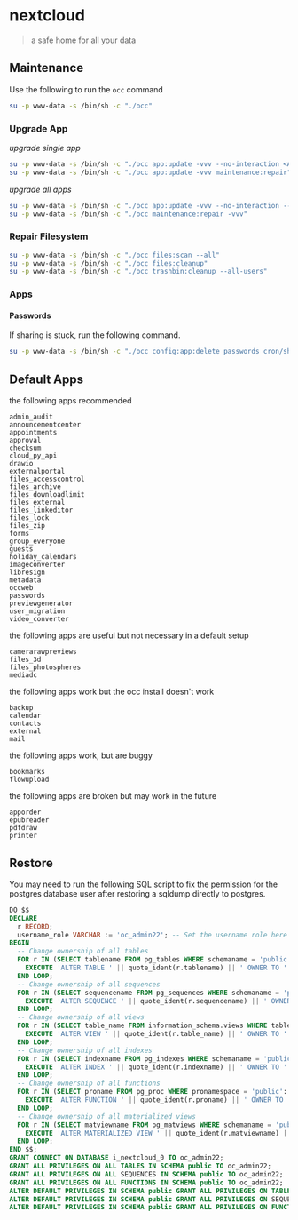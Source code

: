 # nextcloud

> a safe home for all your data

## Maintenance

Use the following to run the `occ` command

```sh
su -p www-data -s /bin/sh -c "./occ"
```

### Upgrade App

_upgrade single app_
```sh
su -p www-data -s /bin/sh -c "./occ app:update -vvv --no-interaction <APP_NAME>"
su -p www-data -s /bin/sh -c "./occ app:update -vvv maintenance:repair"
```

_upgrade all apps_

```sh
su -p www-data -s /bin/sh -c "./occ app:update -vvv --no-interaction --all"
su -p www-data -s /bin/sh -c "./occ maintenance:repair -vvv"
```

### Repair Filesystem

```sh
su -p www-data -s /bin/sh -c "./occ files:scan --all"
su -p www-data -s /bin/sh -c "./occ files:cleanup"
su -p www-data -s /bin/sh -c "./occ trashbin:cleanup --all-users"
```

### Apps

#### Passwords

If sharing is stuck, run the following command.

```sh
su -p www-data -s /bin/sh -c "./occ config:app:delete passwords cron/sharing/time"
```

## Default Apps

the following apps recommended

```
admin_audit
announcementcenter
appointments
approval
checksum
cloud_py_api
drawio
externalportal
files_accesscontrol
files_archive
files_downloadlimit
files_external
files_linkeditor
files_lock
files_zip
forms
group_everyone
guests
holiday_calendars
imageconverter
libresign
metadata
occweb
passwords
previewgenerator
user_migration
video_converter
```

the following apps are useful but not necessary in a default setup

```
camerarawpreviews
files_3d
files_photospheres
mediadc
```

the following apps work but the occ install doesn't work

```
backup
calendar
contacts
external
mail
```

the following apps work, but are buggy

```
bookmarks
flowupload
```

the following apps are broken but may work in the future

```
apporder
epubreader
pdfdraw
printer
```

## Restore

You may need to run the following SQL script to fix the permission for
the postgres database user after restoring a sqldump directly to postgres.

```sql
DO $$ 
DECLARE
  r RECORD;
  username_role VARCHAR := 'oc_admin22'; -- Set the username role here
BEGIN
  -- Change ownership of all tables
  FOR r IN (SELECT tablename FROM pg_tables WHERE schemaname = 'public') LOOP
    EXECUTE 'ALTER TABLE ' || quote_ident(r.tablename) || ' OWNER TO ' || quote_literal(username_role) || ';';
  END LOOP;
  -- Change ownership of all sequences
  FOR r IN (SELECT sequencename FROM pg_sequences WHERE schemaname = 'public') LOOP
    EXECUTE 'ALTER SEQUENCE ' || quote_ident(r.sequencename) || ' OWNER TO ' || quote_literal(username_role) || ';';
  END LOOP;
  -- Change ownership of all views
  FOR r IN (SELECT table_name FROM information_schema.views WHERE table_schema = 'public') LOOP
    EXECUTE 'ALTER VIEW ' || quote_ident(r.table_name) || ' OWNER TO ' || quote_literal(username_role) || ';';
  END LOOP;
  -- Change ownership of all indexes
  FOR r IN (SELECT indexname FROM pg_indexes WHERE schemaname = 'public') LOOP
    EXECUTE 'ALTER INDEX ' || quote_ident(r.indexname) || ' OWNER TO ' || quote_literal(username_role) || ';';
  END LOOP;
  -- Change ownership of all functions
  FOR r IN (SELECT proname FROM pg_proc WHERE pronamespace = 'public'::regnamespace) LOOP
    EXECUTE 'ALTER FUNCTION ' || quote_ident(r.proname) || ' OWNER TO ' || quote_literal(username_role) || ';';
  END LOOP;
  -- Change ownership of all materialized views
  FOR r IN (SELECT matviewname FROM pg_matviews WHERE schemaname = 'public') LOOP
    EXECUTE 'ALTER MATERIALIZED VIEW ' || quote_ident(r.matviewname) || ' OWNER TO ' || quote_literal(username_role) || ';';
  END LOOP;
END $$;
GRANT CONNECT ON DATABASE i_nextcloud_0 TO oc_admin22;
GRANT ALL PRIVILEGES ON ALL TABLES IN SCHEMA public TO oc_admin22;
GRANT ALL PRIVILEGES ON ALL SEQUENCES IN SCHEMA public TO oc_admin22;
GRANT ALL PRIVILEGES ON ALL FUNCTIONS IN SCHEMA public TO oc_admin22;
ALTER DEFAULT PRIVILEGES IN SCHEMA public GRANT ALL PRIVILEGES ON TABLES TO oc_admin22;
ALTER DEFAULT PRIVILEGES IN SCHEMA public GRANT ALL PRIVILEGES ON SEQUENCES TO oc_admin22;
ALTER DEFAULT PRIVILEGES IN SCHEMA public GRANT ALL PRIVILEGES ON FUNCTIONS TO oc_admin22;
```
